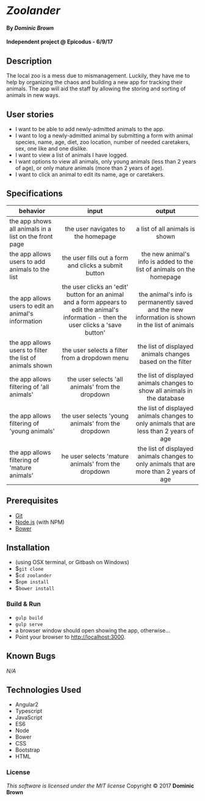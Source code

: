 # _Zoolander_

#### By _**Dominic Brown**_

#### Independent project @ Epicodus - 6/9/17

## Description

The local zoo is a mess due to mismanagement.  Luckily, they have me to help by organizing the chaos and building a new app for tracking their animals.  The app will aid the staff by allowing the storing and sorting of animals in new ways.

## User stories

* I want to be able to add newly-admitted animals to the app.
* I want to log a newly-admitted animal by submitting a form with animal species, name, age,  diet, zoo location, number of needed caretakers, sex, one like and one dislike.
* I want to view a list of animals I have logged.
* I want options to view all animals, only young animals (less than 2 years of age), or only mature animals (more than 2 years of age).
* I want to click an animal to edit its name, age or caretakers.

## Specifications

| behavior |  input   |  output  |
|----------|:--------:|:--------:|
|the app shows all animals in a list on the front page|the user navigates to the homepage|a list of all animals is shown|
|the app allows users to add animals to the list|the user fills out a form and clicks a submit button|the new animal's info is added to the list of animals on the homepage|
|the app allows users to edit an animal's information|the user clicks an 'edit' button for an animal and a form appears to edit the animal's information - then the user clicks a 'save button'|the animal's info is permanently saved and the new information is shown in the list of animals|
|the app allows users to filter the list of animals shown|the user selects a filter from a dropdown menu|the list of displayed animals changes based on the filter|
|the app allows filtering of 'all animals'|the user selects 'all animals' from the dropdown|the list of displayed animals changes to show all animals in the database|
|the app allows filtering of 'young animals'|the user selects 'young animals' from the dropdown|the list of displayed animals changes to only animals that are less than 2 years of age|
|the app allows filtering of 'mature animals'|he user selects 'mature animals' from the dropdown|the list of displayed animals changes to only animals that are more than 2 years of age|

## Prerequisites

* [Git](https://git-scm.com/)
* [Node.js](https://nodejs.org/) (with NPM)
* [Bower](https://bower.io/)

## Installation

* (using OSX terminal, or Gitbash on Windows)
* $`git clone`
* $`cd zoolander`
* $`npm install`
* $`bower install`

### Build & Run

* `gulp build`
* `gulp serve`
* a browser window should open showing the app, otherwise...
* Point your browser to [http://localhost:3000](http://localhost:3000).

## Known Bugs
_N/A_

## Technologies Used
 * Angular2
 * Typescript
 * JavaScript
 * ES6
 * Node
 * Bower
 * CSS
 * Bootstrap
 * HTML

 ### License
 *This software is licensed under the MIT license*
 Copyright © 2017 **Dominic Brown**
